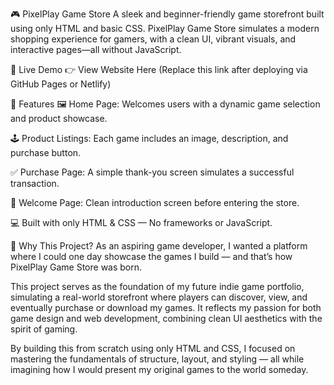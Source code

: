 🎮 PixelPlay Game Store
A sleek and beginner-friendly game storefront built using only HTML and basic CSS. PixelPlay Game Store simulates a modern shopping experience for gamers, with a clean UI, vibrant visuals, and interactive pages—all without JavaScript.

🔗 Live Demo
👉 View Website Here
(Replace this link after deploying via GitHub Pages or Netlify)

🧩 Features
🖼️ Home Page: Welcomes users with a dynamic game selection and product showcase.

🕹️ Product Listings: Each game includes an image, description, and purchase button.

✅ Purchase Page: A simple thank-you screen simulates a successful transaction.

🎉 Welcome Page: Clean introduction screen before entering the store.

💻 Built with only HTML & CSS — No frameworks or JavaScript.

🎯 Why This Project?
As an aspiring game developer, I wanted a platform where I could one day showcase the games I build — and that’s how PixelPlay Game Store was born.

This project serves as the foundation of my future indie game portfolio, simulating a real-world storefront where players can discover, view, and eventually purchase or download my games. It reflects my passion for both game design and web development, combining clean UI aesthetics with the spirit of gaming.

By building this from scratch using only HTML and CSS, I focused on mastering the fundamentals of structure, layout, and styling — all while imagining how I would present my original games to the world someday.
